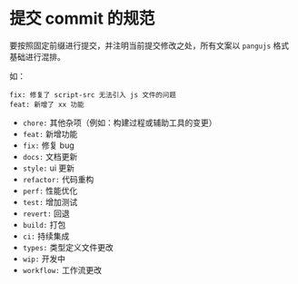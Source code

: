 # 提交 commit 的规范

要按照固定前缀进行提交，并注明当前提交修改之处，所有文案以 `pangujs` 格式基础进行混排。

如：

```
fix: 修复了 script-src 无法引入 js 文件的问题
feat: 新增了 xx 功能
```

- `chore:` 其他杂项（例如：构建过程或辅助工具的变更）
- `feat:` 新增功能
- `fix:` 修复 bug
- `docs:` 文档更新
- `style:`  ui 更新
- `refactor:` 代码重构
- `perf:` 性能优化
- `test:` 增加测试
- `revert:` 回退
- `build:` 打包
- `ci:` 持续集成
- `types:` 类型定义文件更改
- `wip:` 开发中
- `workflow:` 工作流更改